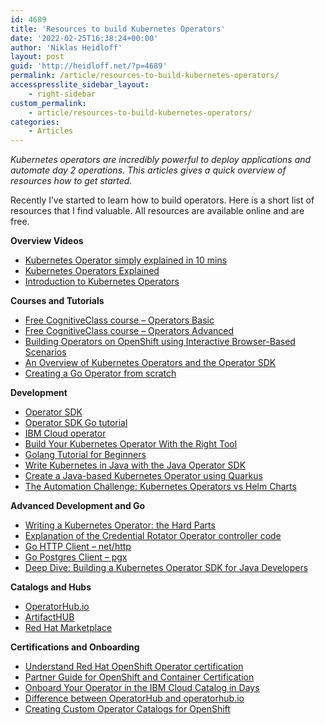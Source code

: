 ```yaml
---
id: 4689
title: 'Resources to build Kubernetes Operators'
date: '2022-02-25T16:38:24+00:00'
author: 'Niklas Heidloff'
layout: post
guid: 'http://heidloff.net/?p=4689'
permalink: /article/resources-to-build-kubernetes-operators/
accesspresslite_sidebar_layout:
    - right-sidebar
custom_permalink:
    - article/resources-to-build-kubernetes-operators/
categories:
    - Articles
---
```


*Kubernetes operators are incredibly powerful to deploy applications and automate day 2 operations. This articles gives a quick overview of resources how to get started.*

Recently I’ve started to learn how to build operators. Here is a short list of resources that I find valuable. All resources are available online and are free.

**Overview Videos**

- [Kubernetes Operator simply explained in 10 mins](https://www.youtube.com/watch?v=ha3LjlD6g7g)
- [Kubernetes Operators Explained](https://www.youtube.com/watch?v=i9V4oCa5f9I)
- [Introduction to Kubernetes Operators](https://developer.ibm.com/articles/introduction-to-kubernetes-operators/)

**Courses and Tutorials**

- [Free CognitiveClass course – Operators Basic](https://cognitiveclass.ai/courses/kubernetes-operators-intermediate)
- [Free CognitiveClass course – Operators Advanced](https://courses.cognitiveclass.ai/courses/course-v1:IBM+CO0302EN+v1/course/)
- [Building Operators on OpenShift using Interactive Browser-Based Scenarios](https://katacoda.com/courses/openshift/operatorframework)
- [An Overview of Kubernetes Operators and the Operator SDK](https://www.youtube.com/watch?v=huX6Sk1lKAY)
- [Creating a Go Operator from scratch](https://youtu.be/Uu9fwiJBckw?t=2761)

**Development**

- [Operator SDK](https://sdk.operatorframework.io/)
- [Operator SDK Go tutorial](https://sdk.operatorframework.io/docs/building-operators/golang/tutorial/)
- [IBM Cloud operator](https://github.com/IBM/cloud-operators)
- [Build Your Kubernetes Operator With the Right Tool](https://cloud.redhat.com/blog/build-your-kubernetes-operator-with-the-right-tool)
- [Golang Tutorial for Beginners](https://www.youtube.com/watch?v=yyUHQIec83I)
- [Write Kubernetes in Java with the Java Operator SDK](https://developers.redhat.com/articles/2022/02/15/write-kubernetes-java-java-operator-sdk)
- [Create a Java-based Kubernetes Operator using Quarkus](https://www.youtube.com/watch?v=s56LRtdbSB4)
- [The Automation Challenge: Kubernetes Operators vs Helm Charts](https://www.youtube.com/watch?v=HGHYD7ejBBs)

**Advanced Development and Go**

- [Writing a Kubernetes Operator: the Hard Parts](https://www.youtube.com/watch?v=wMqzAOp15wo)
- [Explanation of the Credential Rotator Operator controller code](https://developer.ibm.com/learningpaths/why-when-kubernetes-operators/custom-controller-code/)
- [Go HTTP Client – net/http](https://pkg.go.dev/net/http)
- [Go Postgres Client – pgx](https://github.com/jackc/pgx)
- [Deep Dive: Building a Kubernetes Operator SDK for Java Developers](https://blog.container-solutions.com/a-deep-dive-into-the-java-operator-sdk)

**Catalogs and Hubs**

- [OperatorHub.io](https://operatorhub.io/)
- [ArtifactHUB](https://artifacthub.io/packages/search?operators=true&sort=relevance&page=1)
- [Red Hat Marketplace](https://marketplace.redhat.com/)

**Certifications and Onboarding**

- [Understand Red Hat OpenShift Operator certification](https://access.redhat.com/documentation/en-us/red_hat_openshift_certification/4.9/htm[…]-openshift-operator-certification_openshift-sw-cert-workflow)
- [Partner Guide for OpenShift and Container Certification](https://redhat-connect.gitbook.io/partner-guide-for-red-hat-openshift-and-container/)
- [Onboard Your Operator in the IBM Cloud Catalog in Days](https://www.ibm.com/cloud/blog/announcements/onboard-your-operator-in-the-ibm-cloud-catalog-in-days)
- [Difference between OperatorHub and operatorhub.io](https://k8s-operatorhub.github.io/community-operators/contributing-where-to/)
- [Creating Custom Operator Catalogs for OpenShift](https://youtu.be/kJpk5LuJiwY?t=127)